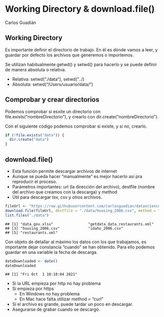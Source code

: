 Working Directory & download.file()
================
Carlos Guadián

## Working Directory

Es importante definir el directorio de trabajo. En él es dónde vamos a
leer, y guardar por defecto los archivos que generemos o importemos.

Se utilizan habitualmente getwd() y setwd() para hacerlo y se puede
definir de manera absoluta o relativa.

-   Relativa: setwd(“./data”), setwd("../)
-   Absoluta: setwd(“/Users/usuario/data/”)

## Comprobar y crear directorios

Podemos comprobar si esxite un directorio con
file.exists(“nombreDirectorio”), y crearlo con
dir.create(“nombreDirectorio”).

Con el siguiente código podemos comprobar si existe, y si no, crearlo.

``` r
if (!file.exists("data")) {
  dir.create("data")
}
```

## download.file()

-   Esta función permite descargar archivos de internet
-   Aunque se pueda hacer “manualmente” es mejor hacerlo así pra
    reproducir el proceso.
-   Parámetros importantes: url (la dirección del archivo), destfile
    (nombre del archivo que creamos con la descarga) y method
-   Útil para descargar tsv, csv y otros archivos.

``` r
fileUrl <- "https://raw.githubusercontent.com/carlosguadian/datasciencecoursera/master/02_Getting_Cleaning_Data/Week_1/housing_2006.csv"
download.file(fileUrl, destfile = "./data/housing_2006.csv", method = "curl") # El método es "curl" porque la URL es https, si no, no funcionaría.
list.files("./data")
```

    ## [1] "data_gov.xlsx"                "getdata_data_restaurants.xml"
    ## [3] "housing_2006.csv"             "idaho_2006.csv"              
    ## [5] "restaurants.xml"

Con objeto de detallar al máximo los datos con los que trabajamos, es
importante dejar constancia “cuando” se han obtenido. Para ello podemos
guardar en una variable la fecha de descarga.

``` r
dateDownloaded <- date()
dateDownloaded
```

    ## [1] "Fri Oct  1 10:10:04 2021"

-   Si la URL empieza por http no hay problema
-   Si empieza por https
    -   En Windows no hay problema
    -   En Mac hace falta utilizar method = “curl”
-   Si el archivo es grande, puede tardar un poco en descargar.
-   Asegurarse de grabar cuando se descargó.
